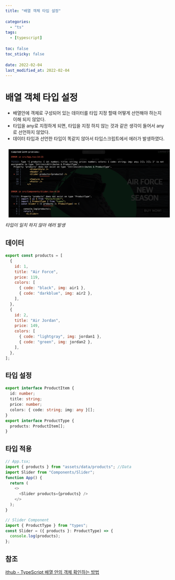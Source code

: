 ```yaml
---
title: "배열 객체 타입 설정"

categories:
  - "ts"
tags:
  - [typescript]

toc: false
toc_sticky: false

date: 2022-02-04
last_modified_at: 2022-02-04
---
```


# 배열 객체 타입 설정

- 배열안에 객체로 구성되어 있는 데이터를 타입 지정 할때 어떻게 선언해야 하는지 이해 되지 않았다.
- 타입을 any로 지정하게 되면, 타입을 지정 하지 않는 것과 같은 생각이 들어서 any로 선언하지 않았다.
- 데이터 타입과 선언한 타입이 똑같지 않아서 타입스크립트에서 에러가 발생하였다.
<p>
  <img src="/assets/img/ts/type.png" width="1000" style="margin:10px;" > 
  <em>타입이 일치 하지 않아 에러 발생</em>
</p>

## 데이터

```js
export const products = [
  {
    id: 1,
    title: "Air Force",
    price: 119,
    colors: [
      { code: "black", img: air1 },
      { code: "darkblue", img: air2 },
    ],
  },
  {
    id: 2,
    title: "Air Jordan",
    price: 149,
    colors: [
      { code: "lightgray", img: jordan1 },
      { code: "green", img: jordan2 },
    ],
  },
];
```

## 타입 설정

```ts
export interface ProductItem {
  id: number;
  title: string;
  price: number;
  colors: { code: string; img: any }[];
}
export interface ProductType {
  products: ProductItem[];
}
```

## 타입 적용

```js
// App.tsx;
import { products } from "assets/data/products"; //Data
import Slider from "Components/Slider";
function App() {
  return (
    <>
      <Slider products={products} />
    </>
  );
}
```

```ts
// Slider Component
import { ProductType } from "types";
const Slider = ({ products }: ProductType) => {
  console.log(products);
};
```

## 참조

[ithub - TypeScript 배열 안의 객체 확인하는 방법](https://ithub.tistory.com/306)

